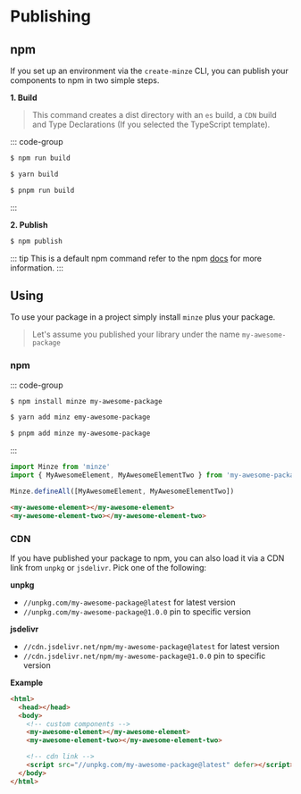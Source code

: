 # Publishing

## npm

If you set up an environment via the `create-minze` CLI, you can publish your components to npm in two simple steps.

**1. Build**

> This command creates a dist directory with an `es` build, a `CDN` build and Type Declarations (If you selected the TypeScript template).

::: code-group

```bash [npm]
$ npm run build
```

```bash [yarn]
$ yarn build
```

```bash [pnpm]
$ pnpm run build
```

:::

**2. Publish**

```bash
$ npm publish
```

::: tip
This is a default npm command refer to the npm [docs](https://docs.npmjs.com/cli/v8/commands/npm-publish) for more information.
:::

## Using

To use your package in a project simply install `minze` plus your package.

> Let's assume you published your library under the name `my-awesome-package`

### npm

::: code-group

```bash [npm]
$ npm install minze my-awesome-package
```

```bash [yarn]
$ yarn add minz emy-awesome-package
```

```bash [pnpm]
$ pnpm add minze my-awesome-package
```

:::

```js
import Minze from 'minze'
import { MyAwesomeElement, MyAwesomeElementTwo } from 'my-awesome-package'

Minze.defineAll([MyAwesomeElement, MyAwesomeElementTwo])
```

```html
<my-awesome-element></my-awesome-element>
<my-awesome-element-two></my-awesome-element-two>
```

### CDN

If you have published your package to npm, you can also load it via a CDN link from `unpkg` or `jsdelivr`. Pick one of the following:

**unpkg**

- `//unpkg.com/my-awesome-package@latest` for latest version
- `//unpkg.com/my-awesome-package@1.0.0` pin to specific version

**jsdelivr**

- `//cdn.jsdelivr.net/npm/my-awesome-package@latest` for latest version
- `//cdn.jsdelivr.net/npm/my-awesome-package@1.0.0` pin to specific version

**Example**

```html
<html>
  <head></head>
  <body>
    <!-- custom components -->
    <my-awesome-element></my-awesome-element>
    <my-awesome-element-two></my-awesome-element-two>

    <!-- cdn link -->
    <script src="//unpkg.com/my-awesome-package@latest" defer></script>
  </body>
</html>
```
